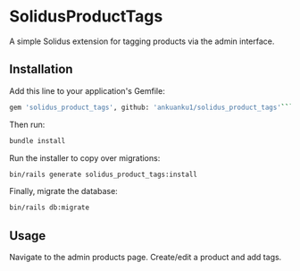 # SolidusProductTags

A simple Solidus extension for tagging products via the admin interface.

## Installation

Add this line to your application's Gemfile:

```bash
gem 'solidus_product_tags', github: 'ankuanku1/solidus_product_tags'```
```
Then run:

```bash
bundle install
```

Run the installer to copy over migrations:

```bash
bin/rails generate solidus_product_tags:install
```
Finally, migrate the database:

```bash
bin/rails db:migrate
```


## Usage

Navigate to the admin products page.
Create/edit a product and add tags.
